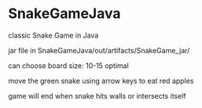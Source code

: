 # SnakeGameJava

classic Snake Game in Java

jar file in SnakeGameJava/out/artifacts/SnakeGame_jar/

can choose board size: 10-15 optimal

move the green snake using arrow keys to eat red apples

game will end when snake hits walls or intersects itself


